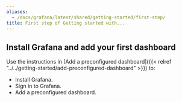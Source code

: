 ```yaml
---
aliases:
  - /docs/grafana/latest/shared/getting-started/first-step/
title: First step of Getting started with...
---
```


## Install Grafana and add your first dashboard

Use the instructions in [Add a preconfigured dashboard]({{< relref "../../getting-started/add-preconfigured-dashboard" >}}) to:

- Install Grafana.
- Sign in to Grafana.
- Add a preconfigured dashboard.

